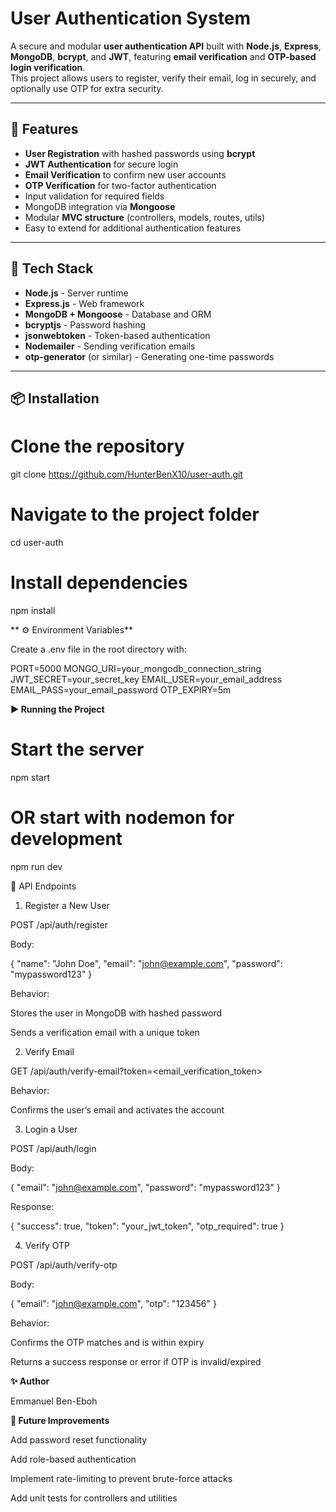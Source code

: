 # User Authentication System

A secure and modular **user authentication API** built with **Node.js**, **Express**, **MongoDB**, **bcrypt**, and **JWT**, featuring **email verification** and **OTP-based login verification**.  
This project allows users to register, verify their email, log in securely, and optionally use OTP for extra security.

---

## 🚀 Features

- **User Registration** with hashed passwords using **bcrypt**
- **JWT Authentication** for secure login
- **Email Verification** to confirm new user accounts
- **OTP Verification** for two-factor authentication
- Input validation for required fields
- MongoDB integration via **Mongoose**
- Modular **MVC structure** (controllers, models, routes, utils)
- Easy to extend for additional authentication features

---

## 🧩 Tech Stack

- **Node.js** - Server runtime
- **Express.js** - Web framework
- **MongoDB + Mongoose** - Database and ORM
- **bcryptjs** - Password hashing
- **jsonwebtoken** - Token-based authentication
- **Nodemailer** - Sending verification emails
- **otp-generator** (or similar) - Generating one-time passwords

---

## 📦 Installation

# Clone the repository
git clone https://github.com/HunterBenX10/user-auth.git

# Navigate to the project folder
cd user-auth

# Install dependencies
npm install

**
⚙️ Environment Variables**

Create a .env file in the root directory with:

PORT=5000
MONGO_URI=your_mongodb_connection_string
JWT_SECRET=your_secret_key
EMAIL_USER=your_email_address
EMAIL_PASS=your_email_password
OTP_EXPIRY=5m

**▶️ Running the Project**
# Start the server
npm start

# OR start with nodemon for development
npm run dev

📡 API Endpoints
1. Register a New User

POST /api/auth/register

Body:

{
  "name": "John Doe",
  "email": "john@example.com",
  "password": "mypassword123"
}


Behavior:

Stores the user in MongoDB with hashed password

Sends a verification email with a unique token

2. Verify Email

GET /api/auth/verify-email?token=<email_verification_token>

Behavior:

Confirms the user’s email and activates the account

3. Login a User

POST /api/auth/login

Body:

{
  "email": "john@example.com",
  "password": "mypassword123"
}


Response:

{
  "success": true,
  "token": "your_jwt_token",
  "otp_required": true
}

4. Verify OTP

POST /api/auth/verify-otp

Body:

{
  "email": "john@example.com",
  "otp": "123456"
}


Behavior:

Confirms the OTP matches and is within expiry

Returns a success response or error if OTP is invalid/expired

**✨ Author**

Emmanuel Ben-Eboh

**📌 Future Improvements**

Add password reset functionality

Add role-based authentication

Implement rate-limiting to prevent brute-force attacks

Add unit tests for controllers and utilities
